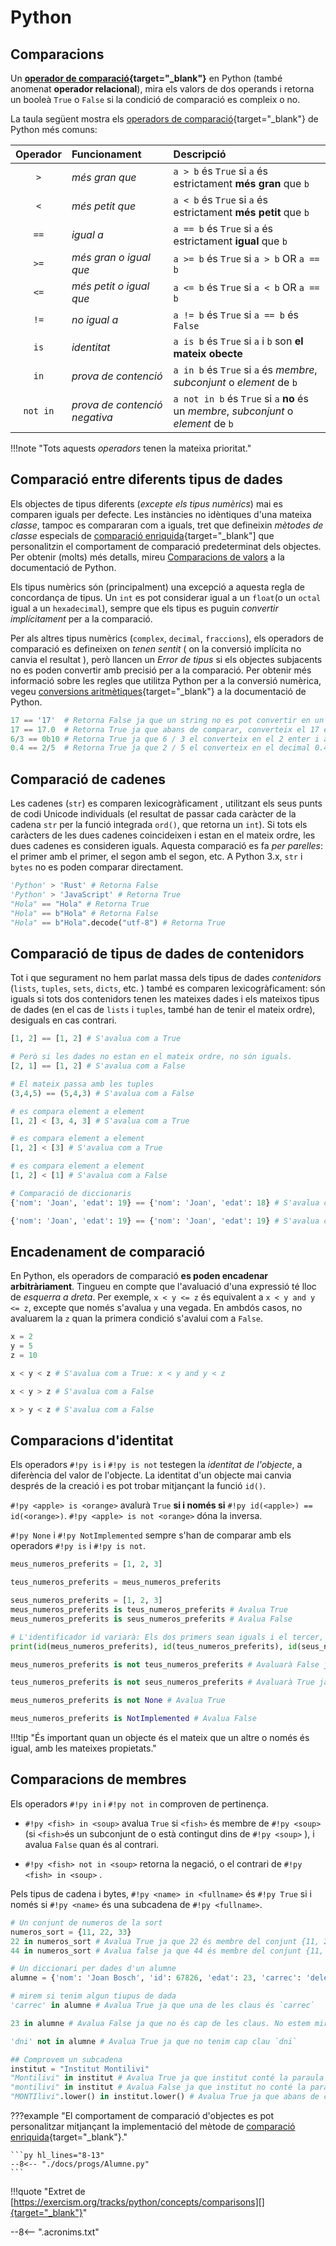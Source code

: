 # Python

## Comparacions

Un **[operador de comparació][operadors de comparació]{target="_blank"}** en Python (també anomenat **operador relacional**), mira els valors de dos operands i retorna un booleà `True` o `False` si la condició de comparació es compleix o no.

La taula següent mostra els [operadors de comparació][]{target="_blank"} de Python més comuns:

| Operador | Funcionament | Descripció |
|:--------:|:-------------|:-----------|
| `>` | *més gran que* | `a > b` és `True` si `a` és estrictament **més gran** que `b` |
| `<` | *més petit que* | `a < b` és `True` si `a` és estrictament **més petit** que `b` |
| `==` | *igual a* | `a == b` és `True` si `a` és estrictament **igual** que `b` |
| `>=` | *més gran o igual que* | `a >= b` és `True` si `a > b` OR `a == b` |
| `<=` | *més petit o igual que* | `a <= b` és `True` si `a < b` OR `a == b` |
| `!=` | *no igual a* | `a != b` és `True` si `a == b` és `False` |
| `is` | *identitat* | `a is b` és `True` si `a` i `b` son **el mateix obecte** |
| `in` | *prova de contenció* | `a in b` és `True` si `a` és *membre*, *subconjunt* o *element* de `b` |
| `not in` | *prova de contenció negativa* | `a not in b` és `True` si `a` **no** és un *membre*, *subconjunt* o *element* de `b` |

!!!note "Tots aquests *operadors* tenen la mateixa prioritat."

## Comparació entre diferents tipus de dades

Els objectes de tipus diferents (*excepte els tipus numèrics*) mai es comparen iguals per defecte. Les instàncies no idèntiques d'una mateixa *classe*, tampoc es compararan com a iguals, tret que defineixin *mètodes de classe* especials de [comparació enriquida][]{target="_blank"] que personalitzin el comportament de comparació predeterminat dels objectes. Per obtenir (molts) més detalls, mireu [Comparacions de valors] a la documentació de Python.

Els tipus numèrics són (principalment) una excepció a aquesta regla de concordança de tipus. Un `int` es pot considerar igual a un `float`(o un `octal` igual a un `hexadecimal`), sempre que els tipus es puguin *convertir implícitament* per a la comparació.

Per als altres tipus numèrics (`complex`, `decimal`, `fraccions`), els operadors de comparació es defineixen on *tenen sentit* ( on la conversió implícita no canvia el resultat ), però llancen un *Error de tipus* si els objectes subjacents no es poden convertir amb precisió per a la comparació. Per obtenir més informació sobre les regles que utilitza Python per a la conversió numèrica, vegeu [conversions aritmètiques][]{target="_blank"} a la documentació de Python.

```py
17 == '17'  # Retorna False ja que un string no es pot convertir en un numero enter
17 == 17.0  # Retorna True ja que abans de comparar, converteix el 17 enter en un 17.0 en decimal i la comparació és entre dos iguals
6/3 == 0b10 # Retorna True ja que 6 / 3 el converteix en el 2 enter i aquest 2 enter en un binari 0b10. Després fa la comparació
0.4 == 2/5  # Retorna True ja que 2 / 5 el converteix en el decimal 0.4 i després fa la comparació amb 0.4
```

## Comparació de cadenes

Les cadenes (`str`) es comparen lexicogràficament , utilitzant els seus punts de codi Unicode individuals (el resultat de passar cada caràcter de la cadena `str` per la funció integrada `ord()`, que retorna un `int`). Si tots els caràcters de les dues cadenes coincideixen i estan en el mateix ordre, les dues cadenes es consideren iguals. Aquesta comparació es fa *per parelles*: el primer amb el primer, el segon amb el segon, etc. A Python 3.x, `str` i `bytes` no es poden comparar directament.

```py
'Python' > 'Rust' # Retorna False
'Python' > 'JavaScript' # Retorna True
"Hola" == "Hola" # Retorna True
"Hola" == b"Hola" # Retorna False
"Hola" == b"Hola".decode("utf-8") # Retorna True
```

## Comparació de tipus de dades de contenidors

Tot i que segurament no hem parlat massa dels tipus de dades *contenidors* (`lists`, `tuples`, `sets`, `dicts`, etc. ) també es comparen lexicogràficament: són iguals si tots dos contenidors tenen les mateixes dades i els mateixos tipus de dades (en el cas de `lists` i `tuples`, també han de tenir el mateix ordre), desiguals en cas contrari.

```py
[1, 2] == [1, 2] # S'avalua com a True

# Però si les dades no estan en el mateix ordre, no són iguals.
[2, 1] == [1, 2] # S'avalua com a False

# El mateix passa amb les tuples
(3,4,5) == (5,4,3) # S'avalua com a False

# es compara element a element
[1, 2] < [3, 4, 3] # S'avalua com a True

# es compara element a element
[1, 2] < [3] # S'avalua com a True

# es compara element a element
[1, 2] < [1] # S'avalua com a False

# Comparació de diccionaris
{'nom': 'Joan', 'edat': 19} == {'nom': 'Joan', 'edat': 18} # S'avalua com a False

{'nom': 'Joan', 'edat': 19} == {'nom': 'Joan', 'edat': 19} # S'avalua com a True
```

## Encadenament de comparació

En Python, els operadors de comparació **es poden encadenar arbitràriament**. Tingueu en compte que l'avaluació d'una expressió té lloc de *esquerra a dreta*. Per exemple, `x < y <= z` és equivalent a `x < y and y <= z`, excepte que només s'avalua `y` una vegada. En ambdós casos, no avaluarem la `z` quan la primera condició s'avalui com a `False`.

```py
x = 2
y = 5
z = 10

x < y < z # S'avalua com a True: x < y and y < z

x < y > z # S'avalua com a False

x > y < z # S'avalua com a False
```

## Comparacions d'identitat

Els operadors `#!py is` i `#!py is not` testegen la *identitat de l'objecte*, a diferència del valor de l'objecte. La identitat d'un objecte mai canvia després de la creació i es pot trobar mitjançant la funció `id()`.

`#!py <apple> is <orange>` avalurà `True` **si i només si** `#!py id(<apple>) == id(<orange>)`. `#!py <apple> is not <orange>` dóna la inversa.

`#!py None` i `#!py NotImplemented` sempre s'han de comparar amb els operadors `#!py is` i `#!py is not`.

```py
meus_numeros_preferits = [1, 2, 3]

teus_numeros_preferits = meus_numeros_preferits

seus_numeros_preferits = [1, 2, 3]
meus_numeros_preferits is teus_numeros_preferits # Avalua True
meus_numeros_preferits is seus_numeros_preferits # Avalua False

# L'identificador id variarà: Els dos primers sean iguals i el tercer, diferent.
print(id(meus_numeros_preferits), id(teus_numeros_preferits), id(seus_numeros_preferits))

meus_numeros_preferits is not teus_numeros_preferits # Avaluarà False ja que sí són el mateix

teus_numeros_preferits is not seus_numeros_preferits # Avaluarà True ja que no són el mateix (iguals però en llocs de memòria diferent)

meus_numeros_preferits is not None # Avalua True

meus_numeros_preferits is NotImplemented # Avalua False
```

!!!tip "És important quan un objecte és el mateix que un altre o només és igual, amb les mateixes propietats."


## Comparacions de membres

Els operadors `#!py in` i `#!py not in` comproven de pertinença.

* `#!py <fish> in <soup>` avalua `True` si `<fish>` és membre de `#!py <soup>` (si `<fish>`és un subconjunt de o està contingut dins de `#!py <soup>` ), i avalua `False` quan és al contrari. 

* `#!py <fish> not in <soup>` retorna la negació, o el contrari de `#!py <fish> in <soup>` .

Pels tipus de cadena i bytes, `#!py <name> in <fullname>` és `#!py True` si i només si `#!py <name>` és una subcadena de `#!py <fullname>`.

```py
# Un conjunt de numeros de la sort
numeros_sort = {11, 22, 33}
22 in numeros_sort # Avalua True ja que 22 és membre del conjunt {11, 22, 33}
44 in numeros_sort # Avalua false ja que 44 és membre del conjunt {11, 22, 33}

# Un diccionari per dades d'un alumne
alumne = {'nom': 'Joan Bosch', 'id': 67826, 'edat': 23, 'carrec': 'delegat'}

# mirem si tenim algun tiupus de dada
'carrec' in alumne # Avalua True ja que una de les claus és `carrec`

23 in alumne # Avalua False ja que no és cap de les claus. No estem mirant valors sinó claus.

'dni' not in alumne # Avalua True ja que no tenim cap clau `dni`

## Comprovem un subcadena
institut = "Institut Montilivi"
"Montilivi" in institut # Avalua True ja que institut conté la paraula "Montilivi"
"montilivi" in institut # Avalua False ja que institut no conté la paraula "montilivi", compara distingint majúscules de minúscules
"MONTIlivi".lower() in institut.lower() # Avalua True ja que abans de comparar, passa les dues cadenes a minúscules.
```

???example "El comportament de comparació d'objectes es pot personalitzar mitjançant la implementació del mètode de [comparació enriquida][]{target="_blank"}."

    ```py hl_lines="8-13"
    --8<-- "./docs/progs/Alumne.py"
    ```


!!!quote "Extret de [https://exercism.org/tracks/python/concepts/comparisons][]{target="_blank"}"


[https://exercism.org/tracks/python/concepts/comparisons]:  https://exercism.org/tracks/python/concepts/comparisons               "Extret de..."

[operadors booleans]:       https://docs.python.org/library/stdtypes.html#boolean-operations-and-or-not     "operadors booleans"
[comparació enriquida]:     https://docs.python.org/3/reference/datamodel.html#object.__lt__                "comparació enriquida"
[Comparacions de valors]:   https://docs.python.org/3/reference/expressions.html#value-comparisons          "comparacions de valors"
[conversions aritmètiques]: https://docs.python.org/3/reference/expressions.html#arithmetic-conversions     "conversions aritmètiques"

[if]:                       https://docs.python.org/reference/compound_stmts.html#the-if-statement          "if"
[control de flux]:          https://docs.python.org/tutorial/controlflow.html#more-control-flow-tools       "control de flux"
[cert o fals]:              https://docs.python.org/library/stdtypes.html#truth-value-testing               "cert o fals?"
[bool]:                     https://docs.python.org/library/stdtypes.html#typebool                          "bool"
[operadors de comparació]:  https://docs.python.org/library/stdtypes.html#comparisons                       "operadors de comparació"
[prova de certesa]:         https://docs.python.org/library/stdtypes.html#truth-value-testing               "prova de certesa"

--8<-- ".acronims.txt"
